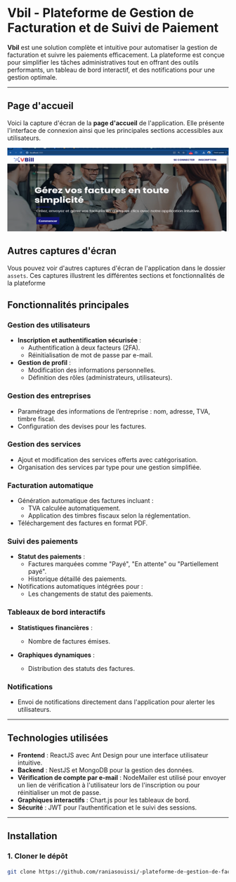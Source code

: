 # **Vbil - Plateforme de Gestion de Facturation et de Suivi de Paiement**

**Vbil** est une solution complète et intuitive pour automatiser la gestion de facturation et suivre les paiements efficacement. La plateforme est conçue pour simplifier les tâches administratives tout en offrant des outils performants, un tableau de bord interactif, et des notifications pour une gestion optimale.

---
## Page d'accueil
Voici la capture d'écran de la **page d'accueil** de l'application. Elle présente l'interface de connexion ainsi que les principales sections accessibles aux utilisateurs.

![Page d'accueil](assets/vbill.png)

## Autres captures d'écran
Vous pouvez voir d'autres captures d'écran de l'application dans le dossier `assets`. Ces captures illustrent les différentes sections et fonctionnalités de la plateforme

## **Fonctionnalités principales**

### **Gestion des utilisateurs**
- **Inscription et authentification sécurisée** :
  - Authentification à deux facteurs (2FA).
  - Réinitialisation de mot de passe par e-mail.
- **Gestion de profil** :
  - Modification des informations personnelles.
  - Définition des rôles (administrateurs, utilisateurs).

### **Gestion des entreprises**
- Paramétrage des informations de l’entreprise : nom, adresse, TVA, timbre fiscal.
- Configuration des devises pour les factures.

### **Gestion des services**
- Ajout et modification des services offerts avec catégorisation.
- Organisation des services par type pour une gestion simplifiée.

### **Facturation automatique**
- Génération automatique des factures incluant :
  - TVA calculée automatiquement.
  - Application des timbres fiscaux selon la réglementation.
- Téléchargement des factures en format PDF.


### **Suivi des paiements**
- **Statut des paiements** :
  - Factures marquées comme "Payé", "En attente" ou "Partiellement payé".
  - Historique détaillé des paiements.
- Notifications automatiques intégrées pour :
  - Les changements de statut des paiements.

### **Tableaux de bord interactifs**
- **Statistiques financières** :
  - Nombre de factures émises.
    
- **Graphiques dynamiques** :
  - Distribution des statuts des factures.

### **Notifications**
- Envoi de notifications directement dans l'application pour alerter les utilisateurs.


---

## **Technologies utilisées**
- **Frontend** : ReactJS avec Ant Design pour une interface utilisateur intuitive.
- **Backend** : NestJS et MongoDB pour la gestion des données.
- **Vérification de compte par e-mail** : NodeMailer est utilisé pour envoyer un lien de vérification à l'utilisateur lors de l'inscription ou pour réinitialiser un mot de passe.
- **Graphiques interactifs** : Chart.js pour les tableaux de bord.
- **Sécurité** : JWT pour l’authentification et le suivi des sessions.

---

## **Installation**

### **1. Cloner le dépôt**
```bash
git clone https://github.com/raniasouissi/-plateforme-de-gestion-de-facturation-et-suivi-de-paiement-VBIL-.git

